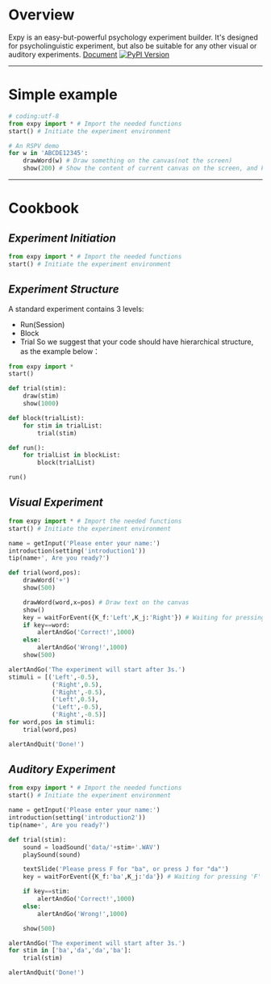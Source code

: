 # Overview
Expy is an easy-but-powerful psychology experiment builder. It's designed for psycholinguistic experiment, but also be suitable for any other visual or auditory experiments.
[Document](http://expy.readthedocs.io/en/latest/)
[![PyPI Version][pypi-v-image]][pypi-v-link]

[pypi-v-image]: https://img.shields.io/pypi/v/expy.png
[pypi-v-link]: https://pypi.python.org/pypi/expy
---
# Simple example

```python
# coding:utf-8
from expy import * # Import the needed functions
start() # Initiate the experiment environment

# An RSPV demo
for w in 'ABCDE12345':
    drawWord(w) # Draw something on the canvas(not the screen)
    show(200) # Show the content of current canvas on the screen, and keep for 200ms
```

---
# Cookbook
## *Experiment Initiation*
```python
from expy import * # Import the needed functions
start() # Initiate the experiment environment
```

## *Experiment Structure*
A standard experiment contains 3 levels:
- Run(Session)
- Block
- Trial
So we suggest that your code should have hierarchical structure, as the example below：
```python
from expy import *
start()

def trial(stim):
    draw(stim)
    show(1000)

def block(trialList):
    for stim in trialList:
        trial(stim)

def run():
    for trialList in blockList:
        block(trialList)

run()
```
## *Visual Experiment*
```python
from expy import * # Import the needed functions
start() # Initiate the experiment environment

name = getInput('Please enter your name:')
introduction(setting('introduction1'))
tip(name+', Are you ready?')

def trial(word,pos):
    drawWord('+')
    show(500)

    drawWord(word,x=pos) # Draw text on the canvas
    show()
    key = waitForEvent({K_f:'Left',K_j:'Right'}) # Waiting for pressing 'F' or 'J'
    if key==word:
        alertAndGo('Correct!',1000)
    else:
        alertAndGo('Wrong!',1000)
    show(500)

alertAndGo('The experiment will start after 3s.')
stimuli = [('Left',-0.5),
            ('Right',0.5),
            ('Right',-0.5),
            ('Left',0.5),
            ('Left',-0.5),
            ('Right',-0.5)]
for word,pos in stimuli:
    trial(word,pos)

alertAndQuit('Done!')
```

## *Auditory Experiment*
```python
from expy import * # Import the needed functions
start() # Initiate the experiment environment

name = getInput('Please enter your name:')
introduction(setting('introduction2'))
tip(name+', Are you ready?')

def trial(stim):
    sound = loadSound('data/'+stim+'.WAV')
    playSound(sound)

    textSlide('Please press F for "ba", or press J for "da"')
    key = waitForEvent({K_f:'ba',K_j:'da'}) # Waiting for pressing 'F' or 'J'

    if key==stim:
        alertAndGo('Correct!',1000)
    else:
        alertAndGo('Wrong!',1000)

    show(500)

alertAndGo('The experiment will start after 3s.')
for stim in ['ba','da','da','ba']:
    trial(stim)

alertAndQuit('Done!')
```
